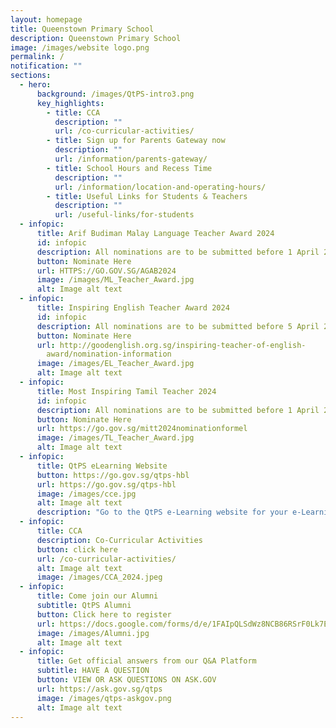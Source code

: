 ```yaml
---
layout: homepage
title: Queenstown Primary School
description: Queenstown Primary School
image: /images/website logo.png
permalink: /
notification: ""
sections:
  - hero:
      background: /images/QtPS-intro3.png
      key_highlights:
        - title: CCA
          description: ""
          url: /co-curricular-activities/
        - title: Sign up for Parents Gateway now
          description: ""
          url: /information/parents-gateway/
        - title: School Hours and Recess Time
          description: ""
          url: /information/location-and-operating-hours/
        - title: Useful Links for Students & Teachers
          description: ""
          url: /useful-links/for-students
  - infopic:
      title: Arif Budiman Malay Language Teacher Award 2024
      id: infopic
      description: All nominations are to be submitted before 1 April 2024.
      button: Nominate Here
      url: HTTPS://GO.GOV.SG/AGAB2024
      image: /images/ML_Teacher_Award.jpg
      alt: Image alt text
  - infopic:
      title: Inspiring English Teacher Award 2024
      id: infopic
      description: All nominations are to be submitted before 5 April 2024.
      button: Nominate Here
      url: http://goodenglish.org.sg/inspiring-teacher-of-english-
        award/nomination-information
      image: /images/EL_Teacher_Award.jpg
      alt: Image alt text
  - infopic:
      title: Most Inspiring Tamil Teacher 2024
      id: infopic
      description: All nominations are to be submitted before 1 April 2024.
      button: Nominate Here
      url: https://go.gov.sg/mitt2024nominationformel
      image: /images/TL_Teacher_Award.jpg
      alt: Image alt text
  - infopic:
      title: QtPS eLearning Website
      button: https://go.gov.sg/qtps-hbl
      url: https://go.gov.sg/qtps-hbl
      image: /images/cce.jpg
      alt: Image alt text
      description: "Go to the QtPS e-Learning website for your e-Learning instructions:"
  - infopic:
      title: CCA
      description: Co-Curricular Activities
      button: click here
      url: /co-curricular-activities/
      alt: Image alt text
      image: /images/CCA_2024.jpeg
  - infopic:
      title: Come join our Alumni
      subtitle: QtPS Alumni
      button: Click here to register
      url: https://docs.google.com/forms/d/e/1FAIpQLSdWz8NCB86RSrF0Lk7EuBSM2300rasnztuvwINCNBsIRKX2rg/viewform
      image: /images/Alumni.jpg
      alt: Image alt text
  - infopic:
      title: Get official answers from our Q&A Platform
      subtitle: HAVE A QUESTION
      button: VIEW OR ASK QUESTIONS ON ASK.GOV
      url: https://ask.gov.sg/qtps
      image: /images/qtps-askgov.png
      alt: Image alt text
---
```


